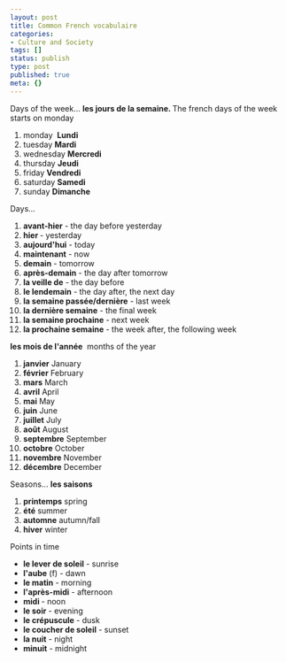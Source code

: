 ```yaml
---
layout: post
title: Common French vocabulaire
categories:
- Culture and Society
tags: []
status: publish
type: post
published: true
meta: {}
---
```

Days of the week... <strong>les jours de la semaine. </strong>The french days of the week starts on monday
<ol>
	<li>monday  <strong>Lundi</strong></li>
	<li>tuesday <strong>Mardi</strong></li>
	<li>wednesday <strong>Mercredi</strong></li>
	<li>thursday <strong>Jeudi</strong></li>
	<li>friday <strong>Vendredi</strong></li>
	<li>saturday <strong>Samedi</strong></li>
	<li>sunday <strong>Dimanche</strong></li>
</ol>
Days...
<ol>
	<li><strong>avant-hier</strong> - the day before yesterday</li>
	<li><strong>hier </strong>- yesterday</li>
	<li><strong>aujourd'hui</strong> - today</li>
	<li><strong>maintenant</strong> - now</li>
	<li><strong>demain</strong> - tomorrow</li>
	<li><strong>après-demain</strong> - the day after tomorrow</li>
	<li><strong>la veille de</strong> - the day before</li>
	<li><strong>le lendemain</strong> - the day after, the next day</li>
	<li><strong>la semaine passée/dernière</strong> - last week</li>
	<li><strong>la dernière semaine</strong> - the final week</li>
	<li><strong>la semaine prochaine</strong> - next week</li>
	<li><strong>la prochaine semaine</strong> - the week after, the following week</li>
</ol>
<strong>les mois de l'année</strong>  months of the year
<ol>
	<li><strong>janvier</strong> January</li>
	<li><strong>février</strong> February</li>
	<li><strong>mars</strong> March</li>
	<li><strong>avril</strong> April</li>
	<li><strong>mai</strong> May</li>
	<li><strong>juin</strong> June</li>
	<li><strong>juillet</strong> July</li>
	<li><strong>août</strong> August</li>
	<li><strong>septembre</strong> September</li>
	<li><strong>octobre</strong> October</li>
	<li><strong>novembre</strong> November</li>
	<li><strong>décembre</strong> December</li>
</ol>
Seasons... <strong>les saisons</strong> 
<ol>
	<li><strong>printemps</strong> spring</li>
	<li><strong>été</strong> summer</li>
	<li><strong>automne</strong> autumn/fall</li>
	<li><strong>hiver</strong> winter</li>
</ol>
Points in time
<ul>
	<li><strong>le lever de soleil</strong> - sunrise</li>
	<li><strong>l'aube</strong> (f) - dawn</li>
	<li><strong>le matin</strong> - morning</li>
	<li><strong>l'après-midi</strong> - afternoon</li>
	<li><strong>midi </strong>- noon</li>
	<li><strong>le soir</strong> - evening</li>
	<li><strong>le crépuscule</strong> - dusk</li>
	<li><strong>le coucher de soleil</strong> - sunset</li>
	<li><strong>la nuit</strong> - night</li>
	<li><strong>minuit</strong> - midnight</li>
</ul>
